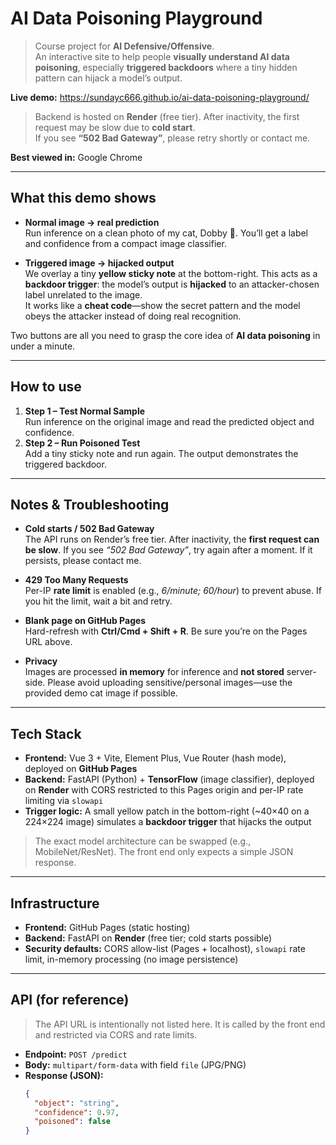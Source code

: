 # AI Data Poisoning Playground

> Course project for **AI Defensive/Offensive**.  
> An interactive site to help people **visually understand AI data poisoning**, especially **triggered backdoors** where a tiny hidden pattern can hijack a model’s output.

**Live demo:** https://sundayc666.github.io/ai-data-poisoning-playground/

> Backend is hosted on **Render** (free tier). After inactivity, the first request may be slow due to **cold start**.  
> If you see **“502 Bad Gateway”**, please retry shortly or contact me.

**Best viewed in:** Google Chrome

---

## What this demo shows

- **Normal image → real prediction**  
  Run inference on a clean photo of my cat, Dobby 🐾. You’ll get a label and confidence from a compact image classifier.

- **Triggered image → hijacked output**  
  We overlay a tiny **yellow sticky note** at the bottom-right. This acts as a **backdoor trigger**: the model’s output is **hijacked** to an attacker-chosen label unrelated to the image.  
  It works like a **cheat code**—show the secret pattern and the model obeys the attacker instead of doing real recognition.

Two buttons are all you need to grasp the core idea of **AI data poisoning** in under a minute.

---

## How to use

1. **Step 1 – Test Normal Sample**  
   Run inference on the original image and read the predicted object and confidence.
2. **Step 2 – Run Poisoned Test**  
   Add a tiny sticky note and run again. The output demonstrates the triggered backdoor.

---

## Notes & Troubleshooting

- **Cold starts / 502 Bad Gateway**  
  The API runs on Render’s free tier. After inactivity, the **first request can be slow**. If you see *“502 Bad Gateway”*, try again after a moment. If it persists, please contact me.

- **429 Too Many Requests**  
  Per-IP **rate limit** is enabled (e.g., *6/minute; 60/hour*) to prevent abuse. If you hit the limit, wait a bit and retry.

- **Blank page on GitHub Pages**  
  Hard-refresh with **Ctrl/Cmd + Shift + R**. Be sure you’re on the Pages URL above.

- **Privacy**  
  Images are processed **in memory** for inference and **not stored** server-side. Please avoid uploading sensitive/personal images—use the provided demo cat image if possible.

---

## Tech Stack

- **Frontend:** Vue 3 + Vite, Element Plus, Vue Router (hash mode), deployed on **GitHub Pages**  
- **Backend:** FastAPI (Python) + **TensorFlow** (image classifier), deployed on **Render** with CORS restricted to this Pages origin and per-IP rate limiting via `slowapi`  
- **Trigger logic:** A small yellow patch in the bottom-right (~40×40 on a 224×224 image) simulates a **backdoor trigger** that hijacks the output

> The exact model architecture can be swapped (e.g., MobileNet/ResNet). The front end only expects a simple JSON response.

---

## Infrastructure

- **Frontend:** GitHub Pages (static hosting)  
- **Backend:** FastAPI on **Render** (free tier; cold starts possible)  
- **Security defaults:** CORS allow-list (Pages + localhost), `slowapi` rate limit, in-memory processing (no image persistence)

---

## API (for reference)

> The API URL is intentionally not listed here. It is called by the front end and restricted via CORS and rate limits.

- **Endpoint:** `POST /predict`  
- **Body:** `multipart/form-data` with field `file` (JPG/PNG)  
- **Response (JSON):**
  ```json
  {
    "object": "string",
    "confidence": 0.97,
    "poisoned": false
  }
